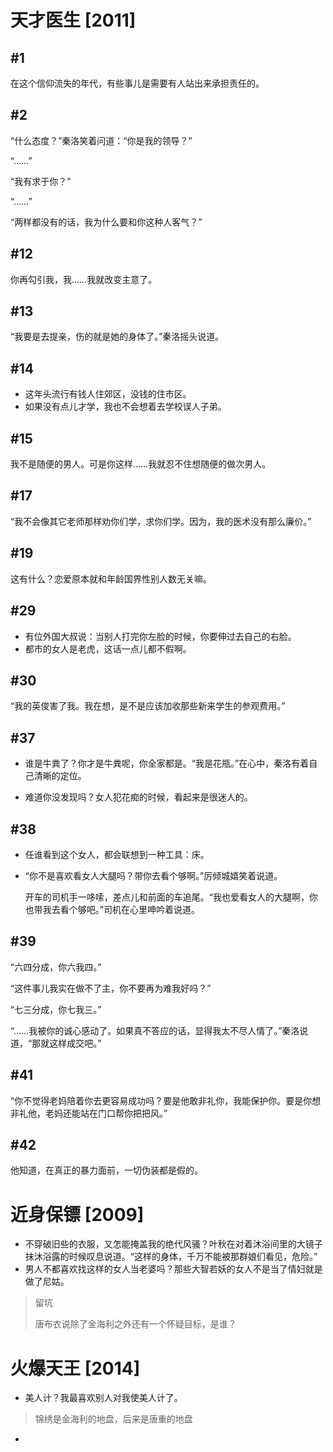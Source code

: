 # 天才医生 [2011]

## #1

在这个信仰流失的年代，有些事儿是需要有人站出来承担责任的。

## #2

“什么态度？”秦洛笑着问道：“你是我的领导？”

“……”

“我有求于你？”

“……”

“两样都没有的话，我为什么要和你这种人客气？”

## #12

你再勾引我，我……我就改变主意了。

## #13

“我要是去提亲，伤的就是她的身体了。”秦洛摇头说道。

## #14

- 这年头流行有钱人住郊区，没钱的住市区。
- 如果没有点儿才学，我也不会想着去学校误人子弟。

## #15

我不是随便的男人。可是你这样……我就忍不住想随便的做次男人。

## #17

“我不会像其它老师那样劝你们学，求你们学。因为，我的医术没有那么廉价。”

## #19

这有什么？恋爱原本就和年龄国界性别人数无关嘛。

## #29

- 有位外国大叔说：当别人打完你左脸的时候，你要伸过去自己的右脸。
- 都市的女人是老虎，这话一点儿都不假啊。

## #30

“我的英俊害了我。我在想，是不是应该加收那些新来学生的参观费用。”

## #37

- 谁是牛粪了？你才是牛粪呢，你全家都是。“我是花瓶。”在心中，秦洛有着自己清晰的定位。

- 难道你没发现吗？女人犯花痴的时候，看起来是很迷人的。

## #38

- 任谁看到这个女人，都会联想到一种工具：床。

- “你不是喜欢看女人大腿吗？带你去看个够啊。”厉倾城嬉笑着说道。

  开车的司机手一哆嗦，差点儿和前面的车追尾。“我也爱看女人的大腿啊，你也带我去看个够吧。”司机在心里呻吟着说道。

## #39

“六四分成，你六我四。”

“这件事儿我实在做不了主，你不要再为难我好吗？”

“七三分成，你七我三。”

“……我被你的诚心感动了。如果真不答应的话，显得我太不尽人情了。”秦洛说道，“那就这样成交吧。”

## #41

“你不觉得老妈陪着你去更容易成功吗？要是他敢非礼你，我能保护你。要是你想非礼他，老妈还能站在门口帮你把把风。”

## #42

他知道，在真正的暴力面前，一切伪装都是假的。





# 近身保镖 [2009]

- 不穿破旧些的衣服，又怎能掩盖我的绝代风骚？叶秋在对着沐浴间里的大镜子抹沐浴露的时候叹息说道。“这样的身体，千万不能被那群娘们看见，危险。”
- 男人不都喜欢找这样的女人当老婆吗？那些大智若妖的女人不是当了情妇就是做了尼姑。

> 留坑
>
> 唐布衣说除了金海利之外还有一个怀疑目标，是谁？



# 火爆天王 [2014]

- 美人计？我最喜欢别人对我使美人计了。

> 锦绣是金海利的地盘，后来是唐重的地盘

- 
